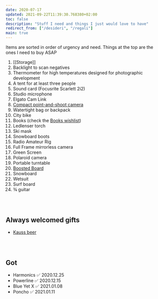 ```yaml
---
date: 2020-07-17
updated: 2021-09-22T11:39:30.768380+02:00
toc: false
description: "Stuff I need and things I just would love to have"
redirect_from: ["/desideri", "/regali"]
main: true
---
```

<div class="yellow box">
	Items are sorted in order of urgency and need. Things at the top are the ones I need to buy ASAP
</div>

1. [[Storage]]
1. Backlight to scan negatives
1. Thermometer for high temperatures designed for photographic development
9. A tent for at least three people
1. Sound card (Focusrite Scarlett 2i2)
1. Studio microphone
1. Elgato Cam Link
6. [Compact point-and-shoot camera](https://www.wired.com/gallery/best-compact-cameras/ "Best compact camerad on WIRED")
7. Watertight bag or backpack
8. City bike
11. Books (check the [Books wishlist](/books#wishlist "Books wishlist"))
12. Ledlenser torch
12. Ski mask
13. Snowboard boots
15. Radio Amateur Rig
16. Full Frame mirrorless camera
20. Green Screen
21. Polaroid camera
22. Portable turntable
14. [Boosted Board](https://boostedusa.com/collections/electric-skateboards "Electric skateboards on Boosted Board official website")
25. Snowboard
18. Wetsuit
17. Surf board
19. ¾ guitar

<br>
<br>

## Always welcomed gifts

- [Kauss beer](http://kauss.it "Kauss official website")

<br>
<br>

## Got

- Harmonics ✅ 2020.12.25
- Powerline ✅ 2020.12.15
- Blue Yet X ✅ 2021.01.08
- Poncho ✅ 2021.01.11
